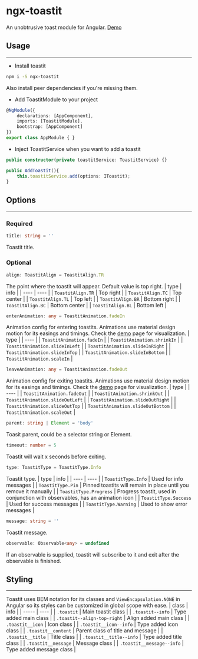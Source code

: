 # ngx-toastit
An unobtrusive toast module for Angular. [Demo](https://monolizard.github.io/ngx-toastit/)

## Usage
---
- Install toastit
```bash
npm i -S ngx-toastit
```
Also install peer dependencies if you're missing them.
- Add ToastitModule to your project
```ts
@NgModule({
    declarations: [AppComponent],
    imports: [ToastitModule],
    bootstrap: [AppComponent]
})
export class AppModule { }
```
- Inject ToastitService when you want to add a toastit
```ts
public constructor(private toastitService: ToastitService) {}

public AddToastit(){
    this.toastitService.add(options: IToastit);
}
```

## Options
---
### Required
```ts
title: string = ''
```
Toastit title.
### Optional
```ts
align: ToastitAlign = ToastitAlign.TR
```
The point where the toastit will appear. Default value is top right.
| type | info |
| ---- | ---- |
| `ToastitAlign.TR` | Top right |
| `ToastitAlign.TC` | Top center |
| `ToastitAlign.TL` | Top left |
| `ToastitAlign.BR` | Bottom right |
| `ToastitAlign.BC` | Bottom center |
| `ToastitAlign.BL` | Bottom left |
```ts
enterAnimation: any = ToastitAnimation.fadeIn
```
Animation config for entering toastits. Animations use material design motion for its easings and timings. Check the [demo](https://monolizard.github.io/ngx-toastit/) page for visualization.
| type |
| ---- |
| `ToastitAnimation.fadeIn` |
| `ToastitAnimation.shrinkIn` |
| `ToastitAnimation.slideInLeft` |
| `ToastitAnimation.slideInRight` |
| `ToastitAnimation.slideInTop` |
| `ToastitAnimation.slideInBottom` |
| `ToastitAnimation.scaleIn` |
```ts
leaveAnimation: any = ToastitAnimation.fadeOut
```
Animation config for exiting toastits. Animations use material design motion for its easings and timings. Check the [demo](https://monolizard.github.io/ngx-toastit/) page for visualization.
| type |
| ---- |
| `ToastitAnimation.fadeOut` |
| `ToastitAnimation.shrinkOut` |
| `ToastitAnimation.slideOutLeft` |
| `ToastitAnimation.slideOutRight` |
| `ToastitAnimation.slideOutTop` |
| `ToastitAnimation.slideOutBottom` |
| `ToastitAnimation.scaleOut` |
```ts
parent: string | Element = 'body'
```
Toasit parent, could be a selector string or Element.
```ts
timeout: number = 5
```
Toastit will wait x seconds before exiting.
```ts
type: ToastitType = ToastitType.Info
```
Toastit type.
| type | info |
| ---- | ---- |
| `ToastitType.Info` | Used for info messages |
| `ToastitType.Pin` | Pinned toastits will remain in place until you remove it manually |
| `ToastitType.Progress` | Progress toastit, used in conjunction with observables, has an animation icon |
| `ToastitType.Success` | Used for success messages |
| `ToastitType.Warning` | Used to show error messages |
```ts
message: string = ''
```
Toastit message.
```ts
observable: Observable<any> = undefined
```
If an observable is supplied, toastit will subscribe to it and exit after the observable is finished. 
## Styling
---
Toastit uses BEM notation for its classes and `ViewEncapsulation.NONE` in Angular so its styles can be customized in global scope with ease.
| class | info |
| ----- | ---- |
| `.toastit` | Main toastit class |
| `.toastit--info` | Type added main class |
| `.toastit--align-top-right` | Align added main class |
| `.toastit__icon` | Icon class |
| `.toastit__icon--info` | Type added icon class |
| `.toastit__content` | Parent class of title and message |
| `.toastit__title` | Title class |
| `.toastit__title--info` | Type added title class |
| `.toastit__message` | Message class |
| `.toastit__message--info` | Type added message class |
